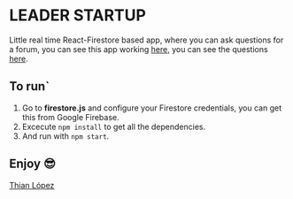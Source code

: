 # LEADER STARTUP

Little real time React-Firestore based app, where you can ask questions for a forum, you can see this app working [here](https://leader-startup.herokuapp.com/ "Google's Homepage"), you can see the questions [here](https://leader-startup.herokuapp.com/nobody-should-know-this-url "Google's Homepage").

## To run`

1. Go to **firestore.js** and configure your Firestore credentials, you can get this from Google Firebase.
2. Excecute `npm install` to get all the dependencies.
3. And run with `npm start`.

## Enjoy 😎

[Thian López](https://thianlopezz.com "thianlopezz.com")
